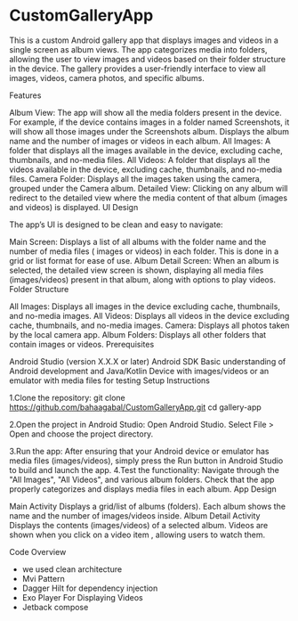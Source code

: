 # CustomGalleryApp

This is a custom Android gallery app that displays images and videos in a single screen as album
views. The app categorizes media into folders, allowing the user to view images and videos based on
their folder structure in the device. The gallery provides a user-friendly interface to view all
images, videos, camera photos, and specific albums.

Features

Album View: The app will show all the media folders present in the device.
For example, if the device contains images in a folder named Screenshots, it will show all those
images under the Screenshots album.
Displays the album name and the number of images or videos in each album.
All Images: A folder that displays all the images available in the device, excluding cache,
thumbnails, and no-media files.
All Videos: A folder that displays all the videos available in the device, excluding cache,
thumbnails, and no-media files.
Camera Folder: Displays all the images taken using the camera, grouped under the Camera album.
Detailed View: Clicking on any album will redirect to the detailed view where the media content of
that album (images and videos) is displayed.
UI Design

The app’s UI is designed to be clean and easy to navigate:

Main Screen: Displays a list of all albums with the folder name and the number of media files (
images or videos) in each folder. This is done in a grid or list format for ease of use.
Album Detail Screen: When an album is selected, the detailed view screen is shown, displaying all
media files (images/videos) present in that album, along with options to play
videos.
Folder Structure

All Images: Displays all images in the device excluding cache, thumbnails, and no-media images.
All Videos: Displays all videos in the device excluding cache, thumbnails, and no-media images.
Camera: Displays all photos taken by the local camera app.
Album Folders: Displays all other folders that contain images or videos.
Prerequisites

Android Studio (version X.X.X or later)
Android SDK
Basic understanding of Android development and Java/Kotlin
Device with images/videos or an emulator with media files for testing
Setup Instructions

1.Clone the repository:
git clone https://github.com/bahaagabal/CustomGalleryApp.git
cd gallery-app

2.Open the project in Android Studio:
Open Android Studio.
Select File > Open and choose the project directory.

3.Run the app:
After ensuring that your Android device or emulator has media files (images/videos), simply press
the Run button in Android Studio to build and launch the app.
4.Test the functionality:
Navigate through the "All Images", "All Videos", and various album folders.
Check that the app properly categorizes and displays media files in each album.
App Design

Main Activity
Displays a grid/list of albums (folders).
Each album shows the name and the number of images/videos inside.
Album Detail Activity
Displays the contents (images/videos) of a selected album.
Videos are shown when you click on a video item , allowing users to watch them.

Code Overview

- we used clean architecture
- Mvi Pattern
- Dagger Hilt for dependency injection
- Exo Player For Displaying Videos
- Jetback compose 
